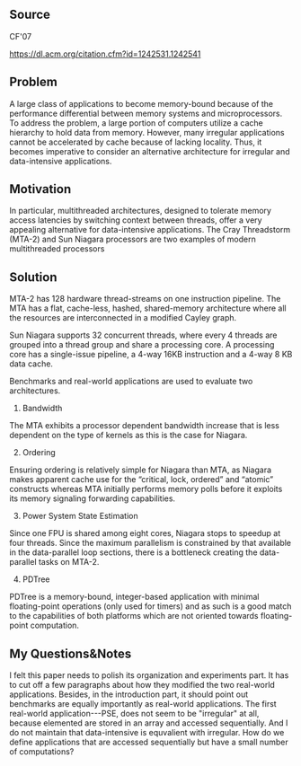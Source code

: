 ## Source

CF'07

https://dl.acm.org/citation.cfm?id=1242531.1242541

## Problem

A large class of applications to become memory-bound because of the performance differential between memory systems and microprocessors. To address the problem, a large portion of computers utilize a cache hierarchy to hold data from memory. However, many irregular applications cannot be accelerated by cache because of lacking locality. Thus, it becomes imperative to consider an alternative architecture for irregular and data-intensive applications.

## Motivation

In particular, multithreaded architectures, designed to tolerate memory access latencies by switching context between threads, offer a very appealing alternative for data-intensive applications. The Cray Threadstorm (MTA-2) and Sun Niagara processors are two examples of modern multithreaded processors

## Solution

MTA-2 has 128 hardware thread-streams on one instruction pipeline. The MTA has a flat, cache-less, hashed, shared-memory architecture where all the resources are interconnected in a modified Cayley graph.

Sun Niagara supports 32 concurrent threads, where every 4 threads are grouped into a thread group and share a processing core. A processing core has a single-issue pipeline, a 4-way 16KB instruction and a 4-way 8 KB data cache.

Benchmarks and real-world applications are used to evaluate two architectures.

1. Bandwidth

The MTA exhibits a processor dependent bandwidth increase that is less dependent on the type of kernels as this is the case for Niagara. 

2. Ordering

Ensuring ordering is relatively simple for Niagara than MTA, as Niagara makes apparent cache use for the “critical, lock, ordered” and “atomic” constructs whereas MTA initially performs memory polls before it exploits its memory signaling forwarding capabilities.

3. Power System State Estimation

Since one FPU is shared among eight cores, Niagara stops to speedup at four threads. Since the maximum parallelism is constrained by that available in the data-parallel loop sections, there is a bottleneck creating the data-parallel tasks on MTA-2.

4. PDTree 

PDTree is a memory-bound, integer-based application with minimal floating-point operations (only used for timers) and as such is a good match to the capabilities of both platforms which are not oriented towards floating-point computation. 

## My Questions&Notes

I felt this paper needs to polish its organization and experiments part. It has to cut off a few paragraphs about how they modified the two real-world applications. Besides, in the introduction part, it should point out benchmarks are equally importantly as real-world applications. The first real-world application---PSE, does not seem to be "irregular" at all, because elemented are stored in an array and accessed sequentially. And I do not maintain that data-intensive is equvalient with irregular. How do we define applications that are accessed sequentially but have a small number of computations?
